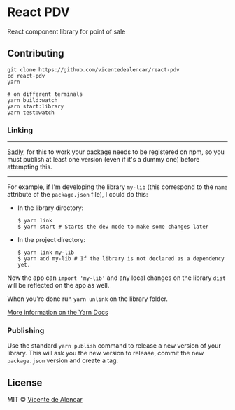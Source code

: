 # React PDV

React component library for point of sale

## Contributing

```shell
git clone https://github.com/vicentedealencar/react-pdv
cd react-pdv
yarn

# on different terminals
yarn build:watch
yarn start:library
yarn test:watch
```

### Linking

***

[Sadly](https://github.com/yarnpkg/yarn/issues/2611), for this to work your package needs to be registered on npm, so you must publish at least one version (even if it's a dummy one) before attempting this.

***

For example, if I'm developing the library `my-lib` (this correspond to the `name` attribute of the `package.json` file), I could do this:

- In the library directory:

  ```shell
  $ yarn link
  $ yarn start # Starts the dev mode to make some changes later
  ```

- In the project directory:

  ```shell
  $ yarn link my-lib
  $ yarn add my-lib # If the library is not declared as a dependency yet.
  ```

Now the app can `import 'my-lib'` and any local changes on the library `dist` will be reflected on the app as well.

When you're done run `yarn unlink` on the library folder.

[More information on the Yarn Docs](https://yarnpkg.com/en/docs/cli/link)

### Publishing

Use the standard `yarn publish` command to release a new version of your library. This will ask you the new version to release, commit the new `package.json` version and create a tag.

## License

MIT © [Vicente de Alencar](https://github.com/vicentedealencar)
